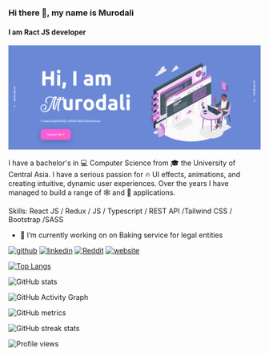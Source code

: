 ### Hi there 👋, my name is Murodali
#### I am Ract JS developer
![I am Ract JS developer](https://github.com/Murodali/photo/blob/main/Screenshot%20from%202021-11-13%2011-33-19.png?raw=true)

I have a bachelor's in 💻 Computer Science from 🎓 the University of Central Asia. I have a serious passion for 🔥 UI effects, animations, and creating intuitive, dynamic user experiences. Over the years I have managed to build a range of 🕸️ and 📱 applications.

Skills: React JS / Redux / JS / Typescript / REST API /Tailwind CSS / Bootstrap /SASS

- 🔭 I’m currently working on on Baking service for legal entities 


[<img src='https://cdn.jsdelivr.net/npm/simple-icons@3.0.1/icons/github.svg' alt='github' height='40'>](https://github.com/Murodali)  [<img src='https://cdn.jsdelivr.net/npm/simple-icons@3.0.1/icons/linkedin.svg' alt='linkedin' height='40'>](https://www.linkedin.com/in/https://www.linkedin.com/in/murodali-sharipov//)  [<img src='https://cdn.jsdelivr.net/npm/simple-icons@3.0.1/icons/reddit.svg' alt='Reddit' height='40'>](https://www.reddit.com/user/murod19)  [<img src='https://cdn.jsdelivr.net/npm/simple-icons@3.0.1/icons/icloud.svg' alt='website' height='40'>](https://practical-newton-2d679d.netlify.app/)  

[![Top Langs](https://github-readme-stats.vercel.app/api/top-langs/?username=Murodali)](https://github.com/anuraghazra/github-readme-stats)

![GitHub stats](https://github-readme-stats.vercel.app/api?username=Murodali&show_icons=true&count_private=true)  

![GitHub Activity Graph](https://activity-graph.herokuapp.com/graph?username=Murodali)  

![GitHub metrics](https://metrics.lecoq.io/Murodali)  

![GitHub streak stats](https://github-readme-streak-stats.herokuapp.com/?user=Murodali)  

![Profile views](https://gpvc.arturio.dev/Murodali)  
